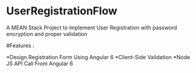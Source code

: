 # UserRegistrationFlow
A MEAN Stack Project to implement User Registration with password encryption and proper validation

#Features :

*Design Registration Form Using Angular 6
*Client-Side Validation
*Node JS API Call From Angular 6
